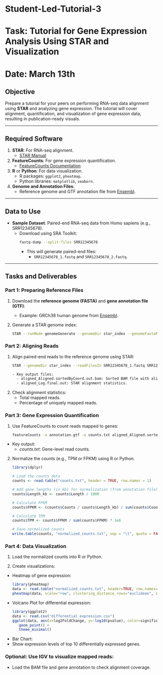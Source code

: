 # Student-Led-Tutorial-3
# Task: Tutorial for Gene Expression Analysis Using STAR and Visualization
# Date: March 13th

## **Objective**
Prepare a tutorial for your peers on performing RNA-seq data alignment using **STAR** and analyzing gene expression. The tutorial will cover alignment, quantification, and visualization of gene expression data, resulting in publication-ready visuals.

---

## **Required Software**
1. **STAR**: For RNA-seq alignment.
   - [STAR Manual](https://github.com/alexdobin/STAR)
2. **FeatureCounts**: For gene expression quantification.
   - [FeatureCounts Documentation](http://bioinf.wehi.edu.au/featureCounts/)
3. **R** or **Python**: For data visualization.
   - R packages: `ggplot2`, `pheatmap`.
   - Python libraries: `matplotlib`, `seaborn`.
4. **Genome and Annotation Files**:
   - Reference genome and GTF annotation file from [Ensembl](https://ftp.ensembl.org/pub/).

---

## **Data to Use**
- **Sample Dataset**: Paired-end RNA-seq data from Homo sapiens (e.g., SRR12345678).
  - Download using SRA Toolkit:
    ```bash
    fastq-dump --split-files SRR12345678
    ```
    - This will generate paired-end files:
      - `SRR12345678_1.fastq` and `SRR12345678_2.fastq`.

---

## **Tasks and Deliverables**
### **Part 1: Preparing Reference Files**
1. Download the **reference genome (FASTA)** and **gene annotation file (GTF)**:
   - Example: GRCh38 human genome from [Ensembl](https://ftp.ensembl.org/pub/release-110/fasta/homo_sapiens/dna/).

2. Generate a STAR genome index:
   ```bash
   STAR --runMode genomeGenerate --genomeDir star_index --genomeFastaFiles reference.fasta --sjdbGTFfile annotation.gtf --sjdbOverhang 100

### **Part 2: Aligning Reads**

1. Align paired-end reads to the reference genome using STAR:
   ```bash
   STAR --genomeDir star_index --readFilesIn SRR12345678_1.fastq SRR12345678_2.fastq --outFileNamePrefix aligned_ --outSAMtype BAM SortedByCoordinate

   - Key output files:
     - aligned_Aligned.sortedByCoord.out.bam: Sorted BAM file with alignments.
     - aligned_Log.final.out: STAR alignment statistics.

2. Check alignment statistics:
   - Total mapped reads.
   - Percentage of uniquely mapped reads.

### **Part 3: Gene Expression Quantification**

1. Use FeatureCounts to count reads mapped to genes:
   ```bash
   featureCounts -a annotation.gtf -o counts.txt aligned_Aligned.sortedByCoord.out.bam
  - Key output:
    - *counts.txt*: Gene-level read counts.
2. Normalize the counts (e.g., TPM or FPKM) using R or Python.
   ```R
   library(dplyr)

   # Load the counts data
   counts <- read.table("counts.txt", header = TRUE, row.names = 1)

   # Add gene lengths (in kb) for normalization (from annotation file)
   counts$Length_kb <- counts$Length / 1000

   # Calculate FPKM
   counts$FPKM <- (counts$Counts / counts$Length_kb) / sum(counts$Counts) * 1e6

   # Calculate TPM
   counts$TPM <- counts$FPKM / sum(counts$FPKM) * 1e6

   # Save normalized counts
   write.table(counts, "normalized_counts.txt", sep = "\t", quote = FALSE)


### **Part 4: Data Visualization**

1. Load the normalized counts into R or Python.

2. Create visualizations:
- Heatmap of gene expression:
   ```R
   library(pheatmap)
   data <- read.table("normalized_counts.txt", header=TRUE, row.names=1)
   pheatmap(data, scale="row", clustering_distance_rows="euclidean", clustering_distance_cols="euclidean", clustering_method="complete")
- Volcano Plot for differential expression:
   ```R
   library(ggplot2)
   data <- read.csv("differential_expression.csv")
   ggplot(data, aes(x=log2FoldChange, y=-log10(pvalue), color=significant)) +
      geom_point() +
      theme_minimal()
- Bar Chart:
-   Show expression levels of top 10 differentially expressed genes.

### **Optional: Use IGV to visualize mapped reads**:
- Load the BAM file and gene annotation to check alignment coverage.
